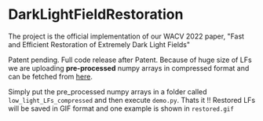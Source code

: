 # DarkLightFieldRestoration
The project is the official implementation of our WACV 2022 paper, "Fast and Efficient Restoration of Extremely Dark Light Fields"

Patent pending. Full code release after Patent. Because of huge size of LFs we are uploading **pre-processed** numpy arrays in compressed format and can be fetched from [here](https://drive.google.com/drive/folders/1bjFKbEnTw2sbKfEAdGFf8vdSL04yYdEC?usp=sharing).

Simply put the pre_processed numpy arrays in a folder called `low_light_LFs_compressed` and then execute `demo.py`. Thats it !! Restored LFs will be saved in GIF format and one example is shown in `restored.gif`
